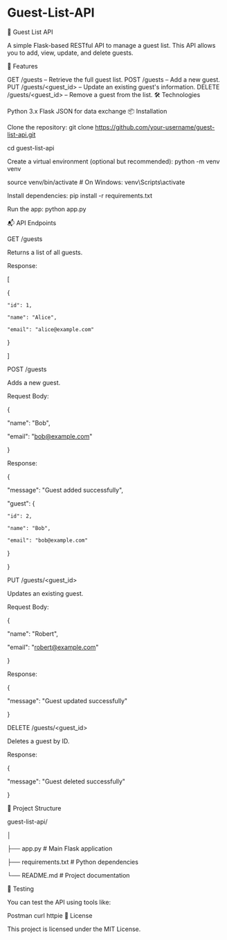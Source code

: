 # Guest-List-API
🎉 Guest List API

A simple Flask-based RESTful API to manage a guest list. This API allows you to add, view, update, and delete guests.

🚀 Features

GET /guests – Retrieve the full guest list.
POST /guests – Add a new guest.
PUT /guests/<guest_id> – Update an existing guest's information.
DELETE /guests/<guest_id> – Remove a guest from the list.
🛠️ Technologies

Python 3.x
Flask
JSON for data exchange
📦 Installation

Clone the repository:
   git clone https://github.com/your-username/guest-list-api.git

   cd guest-list-api

Create a virtual environment (optional but recommended):
   python -m venv venv

   source venv/bin/activate  # On Windows: venv\Scripts\activate

Install dependencies:
   pip install -r requirements.txt

Run the app:
   python app.py

📬 API Endpoints

GET /guests

Returns a list of all guests.

Response:

[

  {

    "id": 1,

    "name": "Alice",

    "email": "alice@example.com"

  }

]

POST /guests

Adds a new guest.

Request Body:

{

  "name": "Bob",

  "email": "bob@example.com"

}

Response:

{

  "message": "Guest added successfully",

  "guest": {

    "id": 2,

    "name": "Bob",

    "email": "bob@example.com"

  }

}

PUT /guests/<guest_id>

Updates an existing guest.

Request Body:

{

  "name": "Robert",

  "email": "robert@example.com"

}

Response:

{

  "message": "Guest updated successfully"

}

DELETE /guests/<guest_id>

Deletes a guest by ID.

Response:

{

  "message": "Guest deleted successfully"

}

📁 Project Structure

guest-list-api/

│

├── app.py               # Main Flask application

├── requirements.txt     # Python dependencies

└── README.md            # Project documentation

🧪 Testing

You can test the API using tools like:

Postman
curl
httpie
📄 License

This project is licensed under the MIT License.
